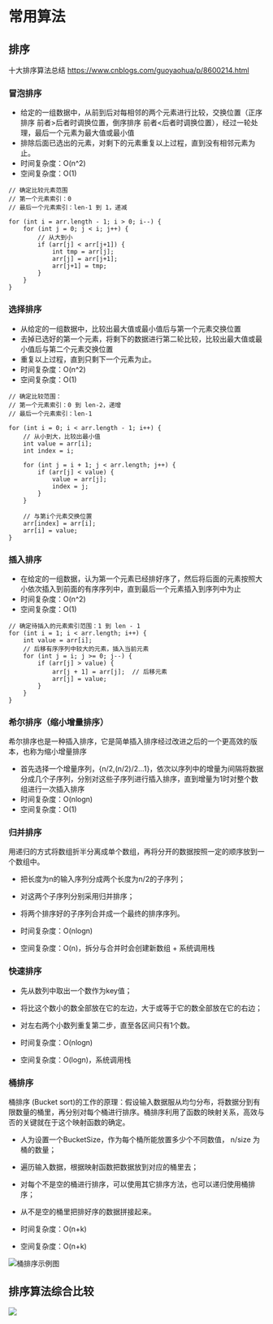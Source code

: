# 常用算法

## 排序

十大排序算法总结 https://www.cnblogs.com/guoyaohua/p/8600214.html

### 冒泡排序

- 给定的一组数据中，从前到后对每相邻的两个元素进行比较，交换位置（正序排序 前者>后者时调换位置，倒序排序 前者<后者时调换位置），经过一轮处理，最后一个元素为最大值或最小值
- 排除后面已选出的元素，对剩下的元素重复以上过程，直到没有相邻元素为止。
- 时间复杂度：O(n^2)
- 空间复杂度：O(1)

```
// 确定比较元素范围
// 第一个元素索引：0
// 最后一个元素索引：len-1 到 1，递减

for (int i = arr.length - 1; i > 0; i--) {
    for (int j = 0; j < i; j++) {
        // 从大到小
        if (arr[j] < arr[j+1]) {
            int tmp = arr[j];
            arr[j] = arr[j+1];
            arr[j+1] = tmp;
        }
    }
}
```

### 选择排序

- 从给定的一组数据中，比较出最大值或最小值后与第一个元素交换位置
- 去掉已选好的第一个元素，将剩下的数据进行第二轮比较，比较出最大值或最小值后与第二个元素交换位置
- 重复以上过程，直到只剩下一个元素为止。
- 时间复杂度：O(n^2)
- 空间复杂度：O(1)

```
// 确定比较范围：
// 第一个元素索引：0 到 len-2，递增
// 最后一个元素索引：len-1

for (int i = 0; i < arr.length - 1; i++) {
    // 从小到大，比较出最小值
    int value = arr[i];
    int index = i;

    for (int j = i + 1; j < arr.length; j++) {
        if (arr[j] < value) {
            value = arr[j];
            index = j;
        }
    }

    // 与第i个元素交换位置
    arr[index] = arr[i];
    arr[i] = value;
}
```

### 插入排序

- 在给定的一组数据，认为第一个元素已经排好序了，然后将后面的元素按照大小依次插入到前面的有序序列中，直到最后一个元素插入到序列中为止
- 时间复杂度：O(n^2)
- 空间复杂度：O(1)

```
// 确定待插入的元素索引范围：1 到 len - 1
for (int i = 1; i < arr.length; i++) {
    int value = arr[i];
    // 后移有序序列中较大的元素，插入当前元素
    for (int j = i; j >= 0; j--) {
        if (arr[j] > value) {
            arr[j + 1] = arr[j];  // 后移元素
            arr[j] = value;
        }
    }
}
```
### 希尔排序（缩小增量排序）

希尔排序也是一种插入排序，它是简单插入排序经过改进之后的一个更高效的版本，也称为缩小增量排序
- 首先选择一个增量序列，{n/2,(n/2)/2...1}，依次以序列中的增量为间隔将数据分成几个子序列，分别对这些子序列进行插入排序，直到增量为1时对整个数组进行一次插入排序
- 时间复杂度：O(nlogn)
- 空间复杂度：O(1)

### 归并排序

用递归的方式将数组折半分离成单个数组，再将分开的数据按照一定的顺序放到一个数组中。
- 把长度为n的输入序列分成两个长度为n/2的子序列；
- 对这两个子序列分别采用归并排序；
- 将两个排序好的子序列合并成一个最终的排序序列。

- 时间复杂度：O(nlogn)
- 空间复杂度：O(n)，拆分与合并时会创建新数组 + 系统调用栈

### 快速排序

- 先从数列中取出一个数作为key值；
- 将比这个数小的数全部放在它的左边，大于或等于它的数全部放在它的右边；
- 对左右两个小数列重复第二步，直至各区间只有1个数。

- 时间复杂度：O(nlogn)
- 空间复杂度：O(logn)，系统调用栈

### 桶排序

桶排序 (Bucket sort)的工作的原理：假设输入数据服从均匀分布，将数据分到有限数量的桶里，再分别对每个桶进行排序。桶排序利用了函数的映射关系，高效与否的关键就在于这个映射函数的确定。
- 人为设置一个BucketSize，作为每个桶所能放置多少个不同数值， n/size 为桶的数量；
- 遍历输入数据，根据映射函数把数据放到对应的桶里去；
- 对每个不是空的桶进行排序，可以使用其它排序方法，也可以递归使用桶排序；
- 从不是空的桶里把排好序的数据拼接起来。

- 时间复杂度：O(n+k)
- 空间复杂度：O(n+k)

![桶排序示例图](https://images2017.cnblogs.com/blog/849589/201710/849589-20171015232107090-1920702011.png)

## 排序算法综合比较

![](https://images2017.cnblogs.com/blog/849589/201710/849589-20171015233043168-1867817869.png)
